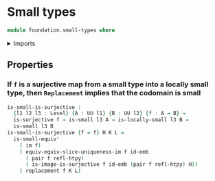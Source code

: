 # Small types

```agda
module foundation.small-types where
```

<details><summary>Imports</summary>

```agda
open import foundation-core.small-types public

open import foundation.images
open import foundation.locally-small-types
open import foundation.replacement
open import foundation.surjective-maps
open import foundation.uniqueness-image
open import foundation.universal-property-image

open import foundation-core.dependent-pair-types
open import foundation-core.embeddings
open import foundation-core.homotopies
open import foundation-core.universe-levels
```

</details>

## Properties

### If `f` is a surjective map from a small type into a locally small type, then `Replacement` implies that the codomain is small

```agda
is-small-is-surjective :
  {l1 l2 l3 : Level} {A : UU l1} {B : UU l2} {f : A → B} →
  is-surjective f → is-small l3 A → is-locally-small l3 B →
  is-small l3 B
is-small-is-surjective {f = f} H K L =
  is-small-equiv'
    ( im f)
    ( equiv-equiv-slice-uniqueness-im f id-emb
      ( pair f refl-htpy)
      ( is-image-is-surjective f id-emb (pair f refl-htpy) H))
    ( replacement f K L)
```
